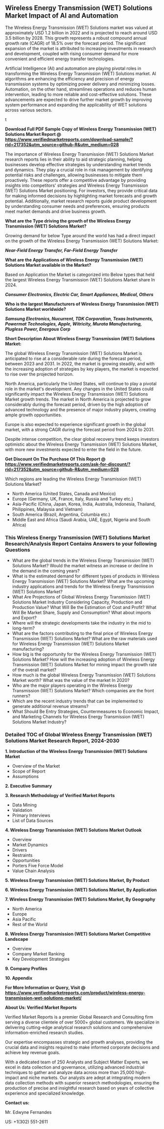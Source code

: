 <h2>Wireless Energy Transmission (WET) Solutions Market Impact of AI and Automation</h2><p>The Wireless Energy Transmission (WET) Solutions market was valued at approximately USD 1.2 billion in 2022 and is projected to reach around USD 3.5 billion by 2028. This growth represents a robust compound annual growth rate (CAGR) of 18.5% over the forecast period. The significant expansion of the market is attributed to increasing investments in research and development, coupled with rising consumer demand for more convenient and efficient energy transfer technologies.</p><p>Artificial Intelligence (AI) and automation are playing pivotal roles in transforming the Wireless Energy Transmission (WET) Solutions market. AI algorithms are enhancing the efficiency and precision of energy transmission systems by optimizing power delivery and minimizing losses. Automation, on the other hand, streamlines operations and reduces human intervention, leading to more reliable and cost-effective solutions. These advancements are expected to drive further market growth by improving system performance and expanding the applicability of WET solutions across various sectors.</p>t</p><p id="" class=""><strong>Download Full PDF Sample Copy of Wireless Energy Transmission (WET) Solutions Market Report @ <a href="https://www.verifiedmarketreports.com/download-sample/?rid=217352&utm_source=github-R&utm_medium=028" target="_blank">https://www.verifiedmarketreports.com/download-sample/?rid=217352&utm_source=github-R&utm_medium=028</a></strong></p><p>The importance of&nbsp;Wireless Energy Transmission (WET) Solutions Market research reports lies in their ability to aid strategic planning, helping businesses develop effective strategies by understanding market trends and dynamics. They play a crucial role in risk management by identifying potential risks and challenges, allowing businesses to mitigate them proactively. These reports offer a competitive advantage by providing insights into competitors' strategies and Wireless Energy Transmission (WET) Solutions Market positioning. For investors, they provide critical data for making informed decisions by highlighting market forecasts and growth potential. Additionally, market research reports guide product development by understanding consumer needs and preferences, ensuring products meet market demands and drive business growth.</p><p><strong>What are the&nbsp;Type driving the growth of the Wireless Energy Transmission (WET) Solutions Market?</strong></p><p id="" class="">Growing demand for below Type around the world has had a direct impact on the growth of the Wireless Energy Transmission (WET) Solutions Market:</p><em><strong>Near-Field Energy Transfer, Far-Field Energy Transfer</strong></em></p><strong>What are the&nbsp;Applications&nbsp;of Wireless Energy Transmission (WET) Solutions Market available in the Market?</strong></p><p id="" class="">Based on Application the Market is categorized into Below types that held the largest Wireless Energy Transmission (WET) Solutions Market share In 2024.</p><em><strong>Consumer Electronics, Electric Car, Smart Appliances, Medical, Others</strong></em></p><strong>Who is the largest Manufacturers of Wireless Energy Transmission (WET) Solutions Market worldwide?</strong></p><p><em><strong>Samsung Electronics, Nucurrent, TDK Corporation, Texas Instruments, Powermat Technologies, Apple, Witricity, Murata Manufacturing, Plugless Power, Energous Corp</strong></em></p><p id="" class=""><strong>Short Description About Wireless Energy Transmission (WET) Solutions Market:</strong></p><p>The global Wireless Energy Transmission (WET) Solutions Market is anticipated to rise at a considerable rate during the forecast period, between 2023 and 2031. In 2022, the market is growing steadily, and with the increasing adoption of strategies by key players, the market is expected to rise over the projected horizon.</p><p>North America, particularly the United States, will continue to play a pivotal role in the market's development. Any changes in the United States could significantly impact the Wireless Energy Transmission (WET) Solutions Market growth trends. The market in North America is projected to grow considerably during the forecast period, driven by the high adoption of advanced technology and the presence of major industry players, creating ample growth opportunities.</p><p>Europe is also expected to experience significant growth in the global market, with a strong CAGR during the forecast period from 2024 to 2031.</p><p>Despite intense competition, the clear global recovery trend keeps investors optimistic about the Wireless Energy Transmission (WET) Solutions Market, with more new investments expected to enter the field in the future.</p><p id="" class=""><strong>Get Discount On The Purchase Of This Report @ <a href="https://www.verifiedmarketreports.com/ask-for-discount/?rid=217352&utm_source=github-R&utm_medium=028" target="_blank">https://www.verifiedmarketreports.com/ask-for-discount/?rid=217352&utm_source=github-R&utm_medium=028</a></strong></p>Which regions are leading the Wireless Energy Transmission (WET) Solutions Market?</p><ul><li>North America (United States, Canada and Mexico)</li><li>Europe (Germany, UK, France, Italy, Russia and Turkey etc.)</li><li>Asia-Pacific (China, Japan, Korea, India, Australia, Indonesia, Thailand, Philippines, Malaysia and Vietnam)</li><li>South America (Brazil, Argentina, Columbia etc.)</li><li>Middle East and Africa (Saudi Arabia, UAE, Egypt, Nigeria and South Africa)</li></ul><h3 id="" class="">This Wireless Energy Transmission (WET) Solutions Market Research/Analysis Report Contains Answers to your following Questions</h3><ul><li>What are the global trends in the Wireless Energy Transmission (WET) Solutions Market? Would the market witness an increase or decline in the demand in the coming years?</li><li>What is the estimated demand for different types of products in Wireless Energy Transmission (WET) Solutions Market? What are the upcoming industry applications and trends for the Wireless Energy Transmission (WET) Solutions Market?</li><li>What Are Projections of Global Wireless Energy Transmission (WET) Solutions Market Industry Considering Capacity, Production and Production Value? What Will Be the Estimation of Cost and Profit? What Will Be Market Share, Supply and Consumption? What about imports and Export?</li><li>Where will the strategic developments take the industry in the mid to long-term?</li><li>What are the factors contributing to the final price of Wireless Energy Transmission (WET) Solutions Market? What are the raw materials used for Wireless Energy Transmission (WET) Solutions Market manufacturing?</li><li>How big is the opportunity for the Wireless Energy Transmission (WET) Solutions Market? How will the increasing adoption of Wireless Energy Transmission (WET) Solutions Market for mining impact the growth rate of the overall market?</li><li>How much is the global Wireless Energy Transmission (WET) Solutions Market worth? What was the value of the market In 2020?</li><li>Who are the major players operating in the Wireless Energy Transmission (WET) Solutions Market? Which companies are the front runners?</li><li>Which are the recent industry trends that can be implemented to generate additional revenue streams?</li><li>What Should Be Entry Strategies, Countermeasures to Economic Impact, and Marketing Channels for Wireless Energy Transmission (WET) Solutions Market Industry?</li></ul><h3 id="" class="">Detailed TOC of Global Wireless Energy Transmission (WET) Solutions Market Research Report, 2024-2030</h3><p id="" class=""><strong>1. Introduction of the Wireless Energy Transmission (WET) Solutions Market</strong></p><ul><li>Overview of the Market</li><li>Scope of Report</li><li>Assumptions</li></ul><p id="" class=""><strong>2. Executive Summary</strong></p><p id="" class=""><strong>3. Research Methodology of Verified Market Reports</strong></p><ul><li>Data Mining</li><li>Validation</li><li>Primary Interviews</li><li>List of Data Sources</li></ul><p id="" class=""><strong>4. Wireless Energy Transmission (WET) Solutions Market Outlook</strong></p><ul><li>Overview</li><li>Market Dynamics</li><li>Drivers</li><li>Restraints</li><li>Opportunities</li><li>Porters Five Force Model</li><li>Value Chain Analysis</li></ul><p id="" class=""><strong>5. Wireless Energy Transmission (WET) Solutions Market, By Product</strong></p><p id="" class=""><strong>6. Wireless Energy Transmission (WET) Solutions Market, By Application</strong></p><p id="" class=""><strong>7. Wireless Energy Transmission (WET) Solutions Market, By Geography</strong></p><ul><li>North America</li><li>Europe</li><li>Asia Pacific</li><li>Rest of the World</li></ul><p id="" class=""><strong>8. Wireless Energy Transmission (WET) Solutions Market Competitive Landscape</strong></p><ul><li>Overview</li><li>Company Market Ranking</li><li>Key Development Strategies</li></ul><p id="" class=""><strong>9. Company Profiles</strong></p><p id="" class=""><strong>10. Appendix</strong></p><p id="" class=""><strong>For More Information or Query, Visit @ <a href="https://www.verifiedmarketreports.com/product/wireless-energy-transmission-wet-solutions-market/" target="_blank">https://www.verifiedmarketreports.com/product/wireless-energy-transmission-wet-solutions-market/</a></strong></p><p id="" class=""><strong>About Us: Verified Market Reports</strong></p><p id="" class="">Verified Market Reports is a premier Global Research and Consulting firm serving a diverse clientele of over 5000+ global customers. We specialize in delivering cutting-edge analytical research solutions and comprehensive information-enriched research studies.</p><p id="" class="">Our expertise encompasses strategic and growth analyses, providing the crucial data and insights required to make informed corporate decisions and achieve key revenue goals.</p><p id="" class="">With a dedicated team of 250 Analysts and Subject Matter Experts, we excel in data collection and governance, utilizing advanced industrial techniques to gather and analyze data across more than 25,000 high-impact and niche markets. Our analysts are adept at integrating modern data collection methods with superior research methodologies, ensuring the production of precise and insightful research based on years of collective experience and specialized knowledge.</p><p id="" class=""><strong>Contact us:</strong></p><p id="" class="">Mr. Edwyne Fernandes</p><p id="" class="">US: +1(302) 551-2611</p>